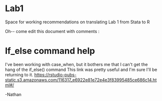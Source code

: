 # Lab1
Space for working recommendations on translating Lab 1 from Stata to R

Oh-- come edit this document with comments :

# If_else command help
I've been working with case_when, but it bothers me that I can't get the hang of the if_else() command
This link was pretty useful and I'm sure I'll be returning to it.
https://rstudio-pubs-static.s3.amazonaws.com/116317_e6922e81e72e4e3f83995485ce686c14.html#/

-Nathan 


